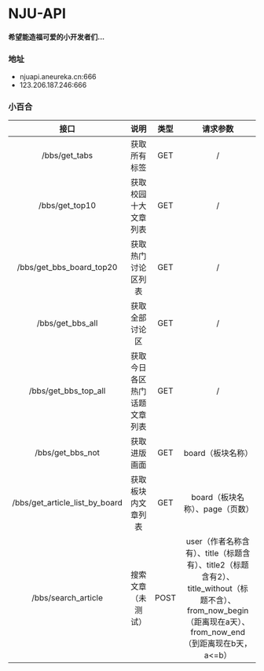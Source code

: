 # NJU-API

#### 希望能造福可爱的小开发者们...



### 地址
   * njuapi.aneureka.cn:666
   * 123.206.187.246:666

### 小百合
|               接口               |       说明       |  类型  |                   请求参数                   |
| :----------------------------: | :------------: | :--: | :--------------------------------------: |
|         /bbs/get_tabs          |     获取所有标签     | GET  |                    /                     |
|         /bbs/get_top10         |   获取校园十大文章列表   | GET  |                    /                     |
|    /bbs/get_bbs_board_top20    |   获取热门讨论区列表    | GET  |                    /                     |
|        /bbs/get_bbs_all        |    获取全部讨论区     | GET  |                    /                     |
|      /bbs/get_bbs_top_all      | 获取今日各区热门话题文章列表 | GET  |                    /                     |
|        /bbs/get_bbs_not        |     获取进版画面     | GET  |               board（板块名称）                |
| /bbs/get_article_list_by_board |   获取板块内文章列表    | GET  |           board（板块名称）、page（页数）           |
|      /bbs/search_article       |   搜索文章（未测试）    | POST | user（作者名称含有）、title（标题含有）、title2（标题含有2）、title_without（标题不含）、from_now_begin（距离现在a天）、from_now_end（到距离现在b天，a<=b） |

